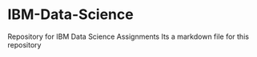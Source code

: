 # IBM-Data-Science
Repository for IBM Data Science Assignments
 Its a markdown file for this repository
